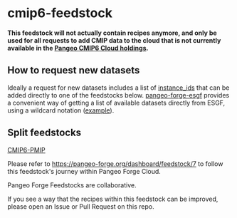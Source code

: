 # cmip6-feedstock

**This feedstock will not actually contain recipes anymore, and only be used for all requests to add CMIP data to the cloud that is not currently available in the [Pangeo CMIP6 Cloud holdings](https://pangeo-data.github.io/pangeo-cmip6-cloud/).**

## How to request new datasets
Ideally a request for new datasets includes a list of [instance_ids]() that can be added directly to one of the feedstocks below. [pangeo-forge-esgf]() provides a convenient way of getting a list of available datasets directly from ESGF, using a wildcard notation ([example](https://github.com/jbusecke/pangeo-forge-esgf#parsing-a-list-of-instance-ids-using-wildcards)).


## Split feedstocks
[CMIP6-PMIP](https://github.com/pangeo-forge/CMIP6-PMIP-feedstock)


Please refer to https://pangeo-forge.org/dashboard/feedstock/7 to follow this feedstock's journey within Pangeo Forge Cloud.

Pangeo Forge Feedstocks are collaborative.

If you see a way that the recipes within this feedstock can be improved, please open an Issue or Pull Request on this repo.
